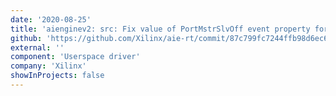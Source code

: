 ```yaml
---
date: '2020-08-25'
title: 'aienginev2: src: Fix value of PortMstrSlvOff event property for AIE-ML'
github: 'https://github.com/Xilinx/aie-rt/commit/87c799fc7244ffb98d6ec6a037d08952279bd2e5'
external: ''
component: 'Userspace driver'
company: 'Xilinx'
showInProjects: false
---
```

